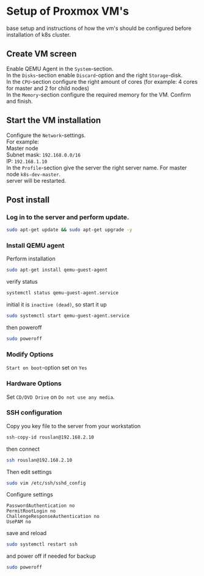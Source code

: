 # Setup of Proxmox VM's
base setup and instructions of how the vm's should be configured before installation of k8s cluster.

## Create VM screen
Enable QEMU Agent in the `System`-section.</br>
In the `Disks`-section enable `Discard`-option and the right `Storage`-disk.</br>
In the `CPU`-section configure the right amount of cores (for example: 4 cores for master and 2 for child nodes)</br>
In the `Memory`-section configure the required memory for the VM.
Confirm and finish.

## Start the VM installation
Configure the `Network`-settings.</br>
For example:</br>
Master node</br>
Subnet mask: `192.168.0.0/16`</br>
IP: `192.168.1.10`</br>
In the `Profile`-section give the server the right server name. For master node `k8s-dev-master`.</br>
server will be restarted.

## Post install
### Log in to the server and perform update.
```sh
sudo apt-get update && sudo apt-get upgrade -y
```
### Install QEMU agent
Perform installation
```sh
sudo apt-get install qemu-guest-agent
```
verify status
```sh
systemctl status qemu-guest-agent.service
```
initial it is `inactive (dead)`, so start it up
```sh
sudo systemctl start qemu-guest-agent.service
```
then poweroff
```sh
sudo poweroff
```
### Modify Options
`Start on boot`-option set on `Yes`</br>
### Hardware Options
Set `CD/DVD Drive` on `Do not use any media`.</br>

### SSH configuration
Copy you key file to the server from your workstation
```sh
ssh-copy-id rouslan@192.168.2.10
```
then connect 
```sh
ssh rouslan@192.168.2.10
```
Then edit settings
```sh
sudo vim /etc/ssh/sshd_config
```
Configure settings
```text
PasswordAuthentication no
PermitRootLogin no
ChallengeResponseAuthentication no
UsePAM no
```
save and reload
```sh
sudo systemctl restart ssh
```
and power off if needed for backup
```sh
sudo poweroff
```